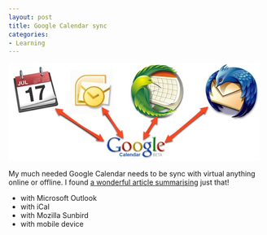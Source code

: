 ```yaml
---
layout: post
title: Google Calendar sync
categories:
- Learning
---
```



![](/img/gcal-sync-head.png "gcal-sync-head")

My much needed Google Calendar needs to be sync with virtual anything online or offline. I found [a wonderful article summarising](http://lifehacker.com/399407/how-to-sync-any-desktop-calendar-with-google-calendar) just that!

- with Microsoft Outlook
- with iCal
- with Mozilla Sunbird
- with mobile device
